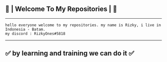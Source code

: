 ## 👋 | Welcome To My Repositories | 👋
---
```
hello everyone welcome to my repositories. my name is Rizky, i live in Indonesia - Batam.
my discord : RizkyOnes#5818
```
---
## ✅ by learning and training we can do it ✅
